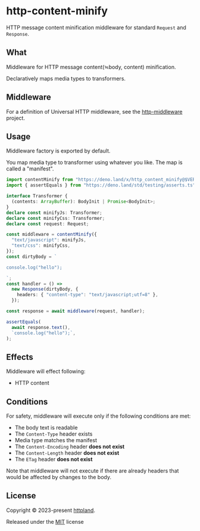 # http-content-minify

HTTP message content minification middleware for standard `Request` and
`Response`.

## What

Middleware for HTTP message content(≒body, content) minification.

Declaratively maps media types to transformers.

## Middleware

For a definition of Universal HTTP middleware, see the
[http-middleware](https://github.com/httpland/http-middleware) project.

## Usage

Middleware factory is exported by default.

You map media type to transformer using whatever you like. The map is called a
"manifest".

```ts
import contentMinify from "https://deno.land/x/http_content_minify@$VERSION/mod.ts";
import { assertEquals } from "https://deno.land/std/testing/asserts.ts";

interface Transformer {
  (contents: ArrayBuffer): BodyInit | Promise<BodyInit>;
}
declare const minifyJs: Transformer;
declare const minifyCss: Transformer;
declare const request: Request;

const middleware = contentMinify({
  "text/javascript": minifyJs,
  "text/css": minifyCss,
});
const dirtyBody = `

console.log("hello");

`;
const handler = () =>
  new Response(dirtyBody, {
    headers: { "content-type": "text/javascript;utf=8" },
  });

const response = await middleware(request, handler);

assertEquals(
  await response.text(),
  `console.log("hello");`,
);
```

## Effects

Middleware will effect following:

- HTTP content

## Conditions

For safety, middleware will execute only if the following conditions are met:

- The body text is readable
- The `Content-Type` header exists
- Media type matches the manifest
- The `Content-Encoding` header **does not exist**
- The `Content-Length` header **does not exist**
- The `ETag` header **does not exist**

Note that middleware will not execute if there are already headers that would be
affected by changes to the body.

## License

Copyright © 2023-present [httpland](https://github.com/httpland).

Released under the [MIT](./LICENSE) license
